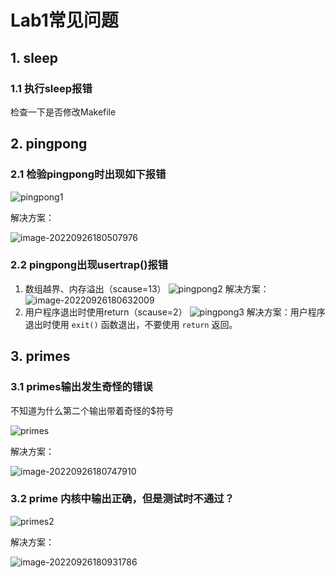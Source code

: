 
# Lab1常见问题

## 1. sleep

### 1.1 执行sleep报错

检查一下是否修改Makefile

## 2. pingpong

### 2.1 检验pingpong时出现如下报错

![pingpong1](lab1.assets/pingpong1.png)

解决方案：

![image-20220926180507976](lab1.assets/image-20220926180507976.png)

### 2.2 pingpong出现usertrap()报错

1. 数组越界、内存溢出（scause=13）
![pingpong2](lab1.assets/pingpong2.png)
解决方案：
![image-20220926180632009](lab1.assets/image-20220926180632009.png)
2. 用户程序退出时使用return（scause=2）
![pingpong3](lab1.assets/pingpong3.png)
解决方案：用户程序退出时使用 `exit()` 函数退出，不要使用 `return` 返回。

## 3. primes

### 3.1 primes输出发生奇怪的错误

不知道为什么第二个输出带着奇怪的$符号

![primes](lab1.assets/primes.png)

解决方案：

![image-20220926180747910](lab1.assets/image-20220926180747910.png)

### 3.2 prime 内核中输出正确，但是测试时不通过？

![primes2](lab1.assets/primes2.png)

解决方案：

![image-20220926180931786](lab1.assets/image-20220926180931786.png)
